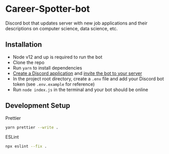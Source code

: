 # Career-Spotter-bot

Discord bot that updates server with new job applications and their descriptions on computer science, data science, etc.

## Installation

- Node v12 and up is required to run the bot
- Clone the repo
- Run `yarn` to install dependencies
- [Create a Discord application](https://discordjs.guide/preparations/setting-up-a-bot-application.html#creating-your-bot) and [invite the bot to your server](https://discordjs.guide/preparations/adding-your-bot-to-servers.html)
- In the project root directory, create a `.env` file and add your Discord bot token (see `.env.example` for reference)
- Run `node index.js` in the terminal and your bot should be online

## Development Setup

Prettier

```sh
yarn prettier --write .
```

ESLint

```sh
npx eslint --fix .
```